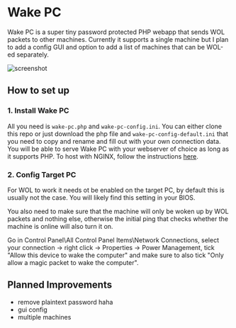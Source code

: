 # Wake PC

Wake PC is a super tiny password protected PHP webapp that sends WOL packets to other machines. Currently it supports a single machine but I plan to add a config GUI and option to add a list of machines that can be WOL-ed separately.

![screenshot](https://github.com/szabodanika/wake-pc/blob/master/readme-header.png)

## How to set up

### 1. Install Wake PC

All you need is `wake-pc.php` and `wake-pc-config.ini`. You can either clone this repo or just download the php file and `wake-pc-config-default.ini` that you need to copy and rename and fill out with your own connection data. You will be able to serve Wake PC with your webserver of choice as long as it supports PHP. To host with NGINX, follow the instructions [here](https://www.nginx.com/resources/wiki/start/topics/examples/phpfcgi/).


### 2. Config Target PC 

For WOL to work it needs ot be enabled on the target PC, by default this is usually not the case. You will likely find this setting in your BIOS.

You also need to make sure that the machine will only be woken up by WOL packets and nothing else, otherwise the initial ping that checks whether the machine is online will also turn it on.

Go in Control Panel\All Control Panel Items\Network Connections, select your connection -> right click -> Properties -> Power Management, tick "Allow this device to wake the computer" and make sure to also tick "Only allow a magic packet to wake the computer".


## Planned Improvements
- remove plaintext password haha
- gui config
- multiple machines
